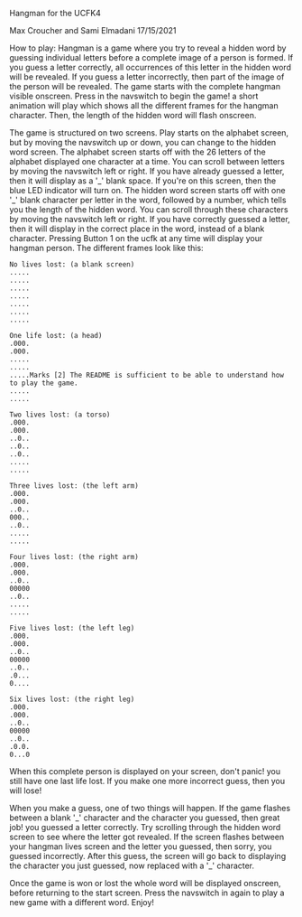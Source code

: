 Hangman for the UCFK4

Max Croucher and Sami Elmadani
17/15/2021

How to play:
Hangman is a game where you try to reveal a hidden word by guessing individual letters before a complete image of a person is formed. If you guess a letter correctly, all occurrences of this letter in the hidden word will be revealed. If you guess a letter incorrectly, then part of the image of the person will be revealed.
The game starts with the complete hangman visible onscreen. Press in the navswitch to begin the game! a short animation will play which shows all the different frames for the hangman character. Then, the length of the hidden word will flash onscreen.

The game is structured on two screens. Play starts on the alphabet screen, but by moving the navswitch up or down, you can change to the hidden word screen.
The alphabet screen starts off with the 26 letters of the alphabet displayed one character at a time. You can scroll between letters by moving the navswitch left or right. If you have already guessed a letter, then it will display as a '\_' blank space. If you're on this screen, then the blue LED indicator will turn on.
The hidden word screen starts off with one '\_' blank character per letter in the word, followed by a number, which tells you the length of the hidden word. You can scroll through these characters by moving the navswitch left or right. If you have correctly guessed a letter, then it will display in the correct place in the word, instead of a blank character.
Pressing Button 1 on the ucfk at any time will display your hangman person. The different frames look like this:

```
No lives lost: (a blank screen)
.....
.....
.....
.....
.....
.....
.....

One life lost: (a head)
.000.
.000.
.....
.....
.....Marks [2] The README is sufficient to be able to understand how to play the game.
.....
.....

Two lives lost: (a torso)
.000.
.000.
..0..
..0..
..0..
.....
.....

Three lives lost: (the left arm)
.000.
.000.
..0..
000..
..0..
.....
.....

Four lives lost: (the right arm)
.000.
.000.
..0..
00000
..0..
.....
.....

Five lives lost: (the left leg)
.000.
.000.
..0..
00000
..0..
.0...
0....

Six lives lost: (the right leg)
.000.
.000.
..0..
00000
..0..
.0.0.
0...0
```

When this complete person is displayed on your screen, don't panic! you still have one last life lost. If you make one more incorrect guess, then you will lose!

When you make a guess, one of two things will happen. If the game flashes between a blank '\_' character and the character you guessed, then great job! you guessed a letter correctly. Try scrolling through the hidden word screen to see where the letter got revealed. If the screen flashes between your hangman lives screen and the letter you guessed, then sorry, you guessed incorrectly.
After this guess, the screen will go back to displaying the character you just guessed, now replaced with a '\_' character.

Once the game is won or lost the whole word will be displayed onscreen, before returning to the start screen. Press the navswitch in again to play a new game with a different word. Enjoy!
